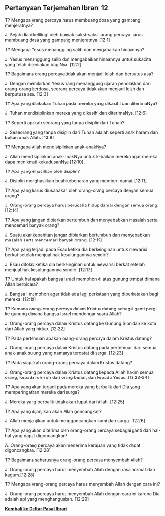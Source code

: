 ﻿## Pertanyaan Terjemahan Ibrani 12 ##

T? Mengapa orang percaya harus membuang dosa yang gampang menjeratnya?

J. Sejak dia dikelilingi oleh banyak saksi-saksi, orang percaya harus membuang dosa yang gampang menjeratnya. [12:1]

T? Mengapa Yesus menanggung salib dan mengabaikan hinaannya?

J. Yesus menanggung salib dan mengabaikan hinaannya untuk sukacita yang telah disediakan bagiNya. [12:2]

T? Bagaimana orang percaya tidak akan menjadi lelah dan berputus asa?

J. Dengan memikirkan Yesus yang menanggung ujaran penolakkan dari orang-orang berdosa, seorang percaya tidak akan menjadi lelah dan berputusa asa. [12:3]

T? Apa yang dilakukan Tuhan pada mereka yang dikasihi dan diterimaNya?

J. Tuhan mendisiplinkan mereka yang dikasihi dan diterimaNya. [12:6]

T? Seperti apakah seorang yang tanpa disiplin dari Tuhan?

J. Seseorang yang tanpa disiplin dari Tuhan adalah seperti anak haram dan bukan anak Allah. [12:8]

T? Mengapa Allah mendisiplinkan anak-anakNya?

J. Allah mendisiplinkan anak-anakNya untuk kebaikan mereka agar mereka dapa menikmati kekudusanNya [12:10}.

T? Apa yang dihasilkan oleh disiplin?

J. Disiplin menghasilkan buah kebenaran yang memberi damai. [12:11]

T? Apa yang harus diusahakan oleh orang-orang percaya dengan semua orang?

J. Orang-orang percaya harus berusaha hidup damai dengan semua orang. [12:14]

T? Apa yang jangan dibiarkan bertumbuh dan menyebabkan masalah serta mencemari banyak orang?

J. Suatu akar kepahitan jangan dibiarkan bertumbuh dan menyebabkan masalah serta mencemari banyak orang. [12:15]

T? Apa yang terjadi pada Esau ketika dia berkeinginan untuk mewarisi berkat setelah menjual hak kesulungannya sendiri?

J. Esau ditolak ketika dia berkeinginan untuk mewarisi berkat setelah menjual hak kesulungannya sendiri. [12:17]

T? Untuk hal apakah bangsa Israel memohon di atas gunung tempat dimana Allah berbicara?

J. Bangsa I memohon agar tidak ada lagi perkataan yang diperkatakan bagi mereka. [12:19]

T? Kemana orang-orang percaya dalam Kristus datang sebagai ganti pergi ke gunung dimana bangsa Israel mendengar suara Allah?

J. Orang-orang percaya dalam Kristus datang ke Gunung Sion dan ke kota dari Allah yang hidup. [12:22]

T? Pada pertemuan apakah orang-orang percaya dalam Kristus datang?

J. Orang-orang percaya dalam Kristus datang pada pertemuan dari semua anak-anak sulung yang namanya tercatat di surga. [12:23]

T? Pada siapakah orang-orang percaya dalam Kristus datang?

J. Orang-orang percaya dalam Kristus datang kepada Allah hakim semua orang, kepada roh-roh dari orang benar, dan kepada Yesus. [12:23-24]

T? Apa yang akan terjadi pada mereka yang berbalik dari Dia yang memperingatkan mereka dari surga?

J. Mereka yang berbalik tidak akan luput dari Allah. [12:25]

T? Apa yang dijanjikan akan Allah goncangkan?

J. Allah menjanjikan untuk menggoncangkan bumi dan surga. [12:26]

T? Apa yang akan diterima oleh orang-orang percaya sebagai ganti dari hal-hal yang dapat digoncangkan?

A. Orang-orang percaya akan menerima kerajaan yang tidak dapat digoncangkan. [12:28]

T? Bagaimana seharusnya orang-orang percaya menyembah Allah?

J. Orang-orang percaya harus menyembah Allah dengan rasa hormat dan kagum.[12:28]

T? Mengapa orang-orang percaya harus menyembah Allah dengan cara ini?

J. Orang-orang percaya harus menyembah Allah dengan cara ini karena Dia adalah api yang menghanguskan. [12:29]

__[Kembali ke Daftar Pasal Ibrani](./)__

